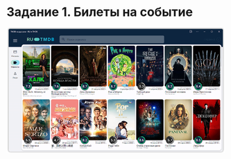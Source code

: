 # Задание 1. Билеты на событие

![Задача 1](https://github.com/rus-sharafiev/tmdb/blob/master/screenshot.png?raw=true)
